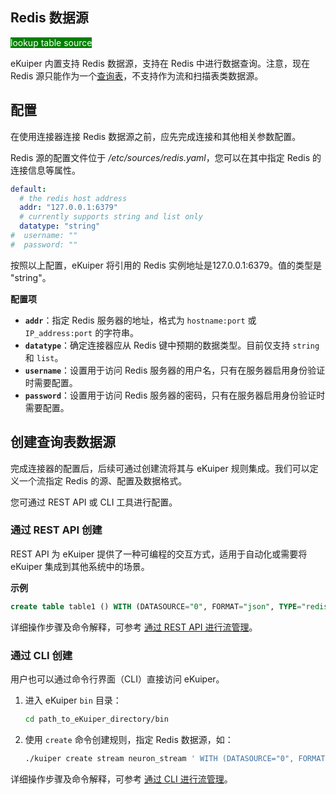 ## Redis 数据源

<span style="background:green;color:white">lookup table source</span>

eKuiper 内置支持 Redis 数据源，支持在 Redis 中进行数据查询。注意，现在 Redis 源只能作为一个[查询表](../../tables/lookup.md)，不支持作为流和扫描表类数据源。

## 配置

在使用连接器连接 Redis 数据源之前，应先完成连接和其他相关参数配置。

Redis 源的配置文件位于 */etc/sources/redis.yaml*，您可以在其中指定 Redis 的连接信息等属性。

```yaml
default:
  # the redis host address
  addr: "127.0.0.1:6379"
  # currently supports string and list only
  datatype: "string"
#  username: ""
#  password: ""
```

按照以上配置，eKuiper 将引用的 Redis 实例地址是127.0.0.1:6379。值的类型是 "string"。

**配置项**

- **`addr`**：指定 Redis 服务器的地址，格式为 `hostname:port` 或 `IP_address:port` 的字符串。
- **`datatype`**：确定连接器应从 Redis 键中预期的数据类型。目前仅支持 `string` 和 `list`。
- **`username`**：设置用于访问 Redis 服务器的用户名，只有在服务器启用身份验证时需要配置。
- **`password`**：设置用于访问 Redis 服务器的密码，只有在服务器启用身份验证时需要配置。

## 创建查询表数据源

完成连接器的配置后，后续可通过创建流将其与 eKuiper 规则集成。我们可以定义一个流指定 Redis 的源、配置及数据格式。

您可通过 REST API 或 CLI 工具进行配置。

### 通过 REST API 创建

REST API 为 eKuiper 提供了一种可编程的交互方式，适用于自动化或需要将 eKuiper 集成到其他系统中的场景。

**示例**

```sql
create table table1 () WITH (DATASOURCE="0", FORMAT="json", TYPE="redis", KIND="lookup");
```

详细操作步骤及命令解释，可参考 [通过 REST API 进行流管理](../../../api/restapi/streams.md)。

### 通过 CLI 创建

用户也可以通过命令行界面（CLI）直接访问 eKuiper。

1. 进入 eKuiper `bin` 目录：

   ```bash
   cd path_to_eKuiper_directory/bin
   ```

2. 使用 `create` 命令创建规则，指定 Redis 数据源，如：

   ```bash
   ./kuiper create stream neuron_stream ' WITH (DATASOURCE="0", FORMAT="json", TYPE="redis", KIND="lookup")'
   ```

详细操作步骤及命令解释，可参考 [通过 CLI 进行流管理](../../../api/cli/streams.md)。
